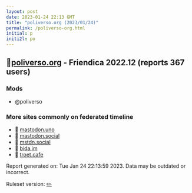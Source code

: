 ```yaml
---
layout: post
date: 2023-01-24 22:13 GMT
title: "poliverso.org (2023/01/24)"
permalink: /poliverso-org.html
initial: p
initi2l: po
---
```


## 🐘[poliverso.org](https://poliverso.org) - Friendica 2022.12 (reports 367 users)

### Mods
 * @poliverso

### More sites commonly on federated timeline

* 🐘 [mastodon.uno](/mastodon-uno.html)
* 🐘 [mastodon.social](/mastodon-social.html)
* 🐘 [mstdn.social](/mstdn-social.html)
* 🐘 [bida.im](/bida-im.html)
* 🐘 [troet.cafe](/troet-cafe.html)

Report generated on: Tue Jan 24 22:13:59 2023. Data may be outdated or incorrect.

Ruleset version: [✏️](/version-pencil)
